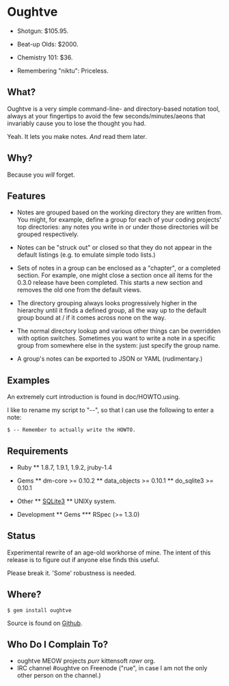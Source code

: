  Oughtve
=========

- Shotgun:              $105.95.
- Beat-up Olds:         $2000.
- Chemistry 101:        $36.

- Remembering "niktu":  Priceless.


 What?
-------

Oughtve is a very simple command-line- and directory-based
notation tool, always at your fingertips to avoid the few
seconds/minutes/aeons that invariably cause you to lose the
thought you had.

Yeah. It lets you make notes. *And* read them later.


 Why?
------

Because you *will* forget.


 Features
----------

* Notes are grouped based on the working directory they are
  written from. You might, for example, define a group for
  each of your coding projects' top directories: any notes
  you write in or under those directories will be grouped
  respectively.

* Notes can be "struck out" or closed so that they do not
  appear in the default listings (e.g. to emulate simple todo
  lists.)

* Sets of notes in a group can be enclosed as a "chapter", or
  a completed section. For example, one might close a section
  once all items for the 0.3.0 release have been completed.
  This starts a new section and removes the old one from the
  default views.

* The directory grouping always looks progressively higher in
  the hierarchy until it finds a defined group, all the way up
  to the default group bound at / if it comes across none on
  the way.

* The normal directory lookup and various other things can be
  overridden with option switches. Sometimes you want to write
  a note in a specific group from somewhere else in the system:
  just specify the group name.

* A group's notes can be exported to JSON or YAML (rudimentary.)


 Examples
----------

An extremely curt introduction is found in doc/HOWTO.using.

I like to rename my script to "--", so that I can use the
following to enter a note:

    $ -- Remember to actually write the HOWTO.


 Requirements
--------------

* Ruby
** 1.8.7, 1.9.1, 1.9.2, jruby-1.4

* Gems
** dm-core        >= 0.10.2
** data_objects   >= 0.10.1
** do_sqlite3     >= 0.10.1

* Other
** [SQLite3](http://sqlite.org)
** UNIXy system.

* Development
** Gems
*** RSpec (>= 1.3.0)


 Status
--------

Experimental rewrite of an age-old workhorse of mine. The
intent of this release is to figure out if anyone else
finds this useful.

Please break it. 'Some' robustness is needed.


 Where?
--------

    $ gem install oughtve

Source is found on [Github](http://github.com/rue/oughtve).


 Who Do I Complain To?
-----------------------

* oughtve MEOW projects _purr_ kittensoft _rawr_ org.
* IRC channel #oughtve on Freenode ("rue", in case I
  am not the only other person on the channel.)

